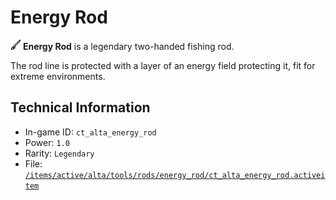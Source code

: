 # Energy Rod

<img src="https://raw.githubusercontent.com/Ceterai/Enternia/main/items/active/alta/tools/rods/energy_rod/icon.png" alt="Energy Rod icon" loading="lazy" height="16px" width="auto" /> **Energy Rod** is a legendary two-handed fishing rod.

The rod line is protected with a layer of an energy field protecting it, fit for extreme environments.

## Technical Information

- In-game ID: `ct_alta_energy_rod`
- Power: `1.0`
- Rarity: `Legendary`
- File: [`/items/active/alta/tools/rods/energy_rod/ct_alta_energy_rod.activeitem`](https://github.com/Ceterai/Enternia/blob/main/items/active/alta/tools/rods/energy_rod/ct_alta_energy_rod.activeitem)
